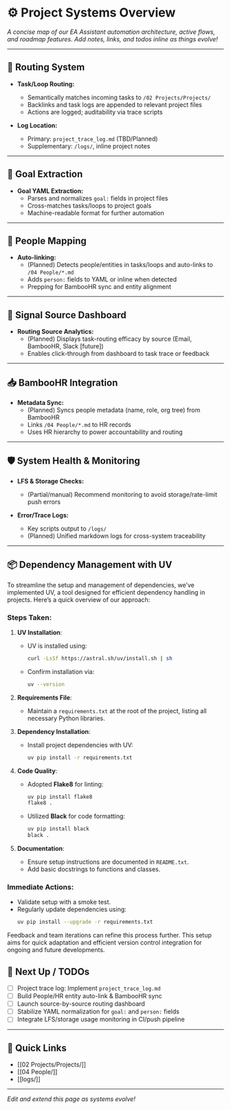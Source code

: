 # ⚙️ Project Systems Overview

_A concise map of our EA Assistant automation architecture, active flows, and roadmap features. Add notes, links, and todos inline as things evolve!_

---

## 🔄 Routing System

- **Task/Loop Routing:**
  - Semantically matches incoming tasks to `/02 Projects/Projects/`
  - Backlinks and task logs are appended to relevant project files
  - Actions are logged; auditability via trace scripts

- **Log Location:**
  - Primary: `project_trace_log.md` (TBD/Planned)
  - Supplementary: `/logs/`, inline project notes

---

## 🧠 Goal Extraction

- **Goal YAML Extraction:**
  - Parses and normalizes `goal:` fields in project files
  - Cross-matches tasks/loops to project goals
  - Machine-readable format for further automation

---

## 👥 People Mapping

- **Auto-linking:**
  - (Planned) Detects people/entities in tasks/loops and auto-links to `/04 People/*.md`
  - Adds `person:` fields to YAML or inline when detected
  - Prepping for BambooHR sync and entity alignment

---

## 📡 Signal Source Dashboard

- **Routing Source Analytics:**
  - (Planned) Displays task-routing efficacy by source (Email, BambooHR, Slack [future])
  - Enables click-through from dashboard to task trace or feedback

---

## 📥 BambooHR Integration

- **Metadata Sync:**
  - (Planned) Syncs people metadata (name, role, org tree) from BambooHR
  - Links `/04 People/*.md` to HR records
  - Uses HR hierarchy to power accountability and routing

---

## 🛡️ System Health & Monitoring

- **LFS & Storage Checks:**
  - (Partial/manual) Recommend monitoring to avoid storage/rate-limit push errors

- **Error/Trace Logs:**
  - Key scripts output to `/logs/`
  - (Planned) Unified markdown logs for cross-system traceability

---

## 📦 Dependency Management with UV

To streamline the setup and management of dependencies, we’ve implemented UV, a tool designed for efficient dependency handling in projects. Here’s a quick overview of our approach:

### Steps Taken:

1. **UV Installation**:
   - UV is installed using:
     ```bash
     curl -LsSf https://astral.sh/uv/install.sh | sh
     ```
   - Confirm installation via:
     ```bash
     uv --version
     ```

2. **Requirements File**:
   - Maintain a `requirements.txt` at the root of the project, listing all necessary Python libraries.

3. **Dependency Installation**:
   - Install project dependencies with UV:
     ```bash
     uv pip install -r requirements.txt
     ```

4. **Code Quality**:
   - Adopted **Flake8** for linting:
     ```bash
     uv pip install flake8
     flake8 .
     ```
   - Utilized **Black** for code formatting:
     ```bash
     uv pip install black
     black .
     ```

5. **Documentation**:
   - Ensure setup instructions are documented in `README.txt`.
   - Add basic docstrings to functions and classes.

### Immediate Actions:
- Validate setup with a smoke test.
- Regularly update dependencies using:
  ```bash
  uv pip install --upgrade -r requirements.txt
  ```

Feedback and team iterations can refine this process further. This setup aims for quick adaptation and efficient version control integration for ongoing and future developments.

## 📅 Next Up / TODOs

- [ ] Project trace log: Implement `project_trace_log.md`
- [ ] Build People/HR entity auto-link & BambooHR sync
- [ ] Launch source-by-source routing dashboard
- [ ] Stabilize YAML normalization for `goal:` and `person:` fields
- [ ] Integrate LFS/storage usage monitoring in CI/push pipeline

---

## 📎 Quick Links

- [[02 Projects/Projects/]]
- [[04 People/]]
- [[logs/]]

---

*Edit and extend this page as systems evolve!*
